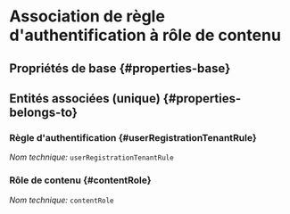 # Association de règle d'authentification à rôle de contenu
<!--- THIS FILE IS GENERATED PLEASE DO NOT EDIT IT DIRECTLY --->



## Propriétés de base {#properties-base}



## Entités associées (unique) {#properties-belongs-to}

### Règle d'authentification {#userRegistrationTenantRule}



*Nom technique:* ```userRegistrationTenantRule```

### Rôle de contenu {#contentRole}



*Nom technique:* ```contentRole```





